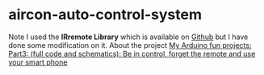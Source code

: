 # aircon-auto-control-system
Note I used the **IRremote Library** which is available on [Github](https://github.com/z3t0/Arduino-IRremote) but I have done some modification on it. 
About the project [My Arduino fun projects: Part3: (full code and schematics): Be in control, forget the remote and use your smart phone](https://steemit.com/technology/@mokluc/my-arduino-fun-projects-part3-full-code-and-schematics-be-in-control-forget-the-remote-and-use-your-smart-phone)
